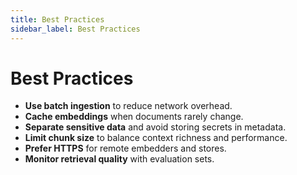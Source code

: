 ```yaml
---
title: Best Practices
sidebar_label: Best Practices
---
```


# Best Practices

- **Use batch ingestion** to reduce network overhead.
- **Cache embeddings** when documents rarely change.
- **Separate sensitive data** and avoid storing secrets in metadata.
- **Limit chunk size** to balance context richness and performance.
- **Prefer HTTPS** for remote embedders and stores.
- **Monitor retrieval quality** with evaluation sets.
